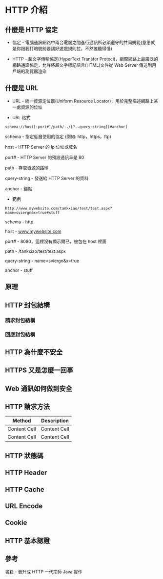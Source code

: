 # HTTP 介紹

## 什麼是 HTTP 協定

* 協定 - 電腦通訊網路中兩台電腦之間進行通訊所必須遵守的共同規範(意思就是你跟我打暗號前要講好遊戲規則拉，不然誰聽得懂)

* HTTP - 超文字傳輸協定(HyperText Transfer Protocl)，網際網路上最廣泛的網路通訊協定，允許將超文字標記語言(HTML)文件從 Web Server 傳送到用戶端的瀏覽器渲染

## 什麼是 URL

* URL - 統一資源定位器(Uniform Resource Locator)，用於完整描述網路上某一處資源的位址

* URL 格式

```
schema://host[:port#]/path/../[?..query-string][#anchor]
```

schema - 指定低層使用的協定 (例如: http，https，ftp)

host - HTTP Server 的 Ip 位址或域名

port# - HTTP Server 的預設通訊阜是 80

path - 存取資源的路徑

query-string - 發送給 HTTP Server 的資料

anchor - 錨點

* 範例

```
http://www.mywebsite.com/tankxiao/test/test.aspx?name=sviergn&x=true#stuff
```

schema - http

host - www.mywebsite.com

port# - 8080，這裡沒有顯示爾已，被包在 host 裡面

path - /tankxiao/test/test.aspx

query-string - name=sviergn&x=true

anchor - stuff

## 原理

## HTTP 封包結構

### 請求封包結構

### 回應封包結構

## HTTP 為什麼不安全

## HTTPS 又是怎麼一回事

## Web 通訊如何做到安全

## HTTP 請求方法

| Method  | Description |
| ------------- | ------------- |
| Content Cell  | Content Cell  |
| Content Cell  | Content Cell  |

## HTTP 狀態碼

## HTTP Header

## HTTP Cache

## URL Encode

## Cookie

## HTTP 基本認證

## 參考

書籍 - 晉升成 HTTP 一代宗師 Java 實作
